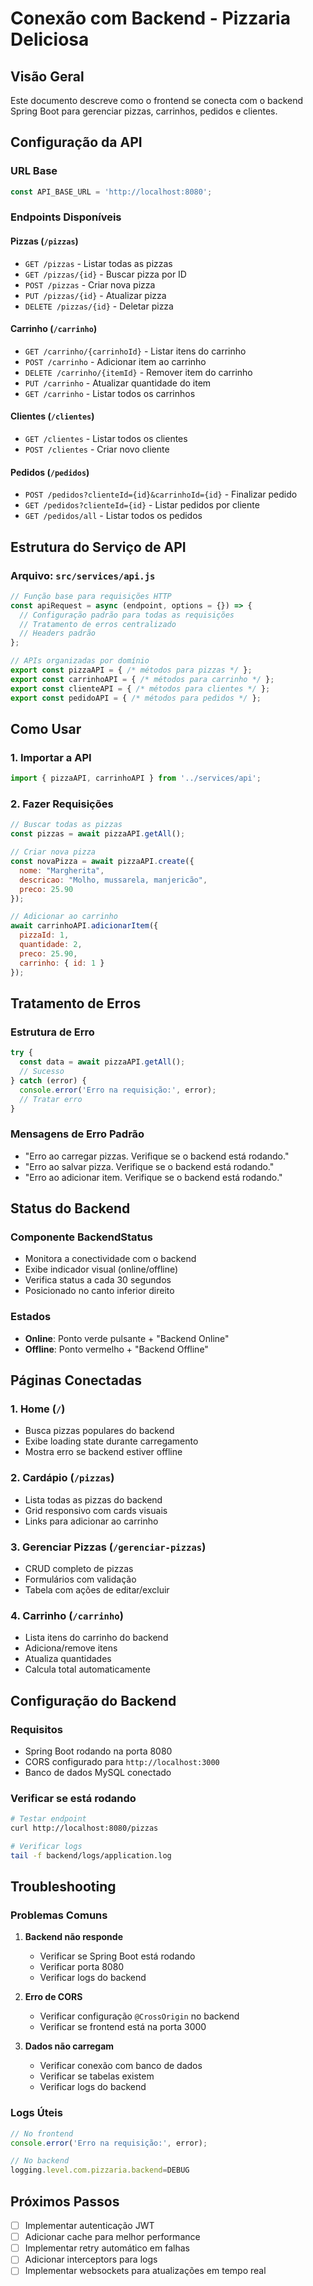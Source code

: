 # Conexão com Backend - Pizzaria Deliciosa

## Visão Geral

Este documento descreve como o frontend se conecta com o backend Spring Boot para gerenciar pizzas, carrinhos, pedidos e clientes.

## Configuração da API

### URL Base
```javascript
const API_BASE_URL = 'http://localhost:8080';
```

### Endpoints Disponíveis

#### Pizzas (`/pizzas`)
- `GET /pizzas` - Listar todas as pizzas
- `GET /pizzas/{id}` - Buscar pizza por ID
- `POST /pizzas` - Criar nova pizza
- `PUT /pizzas/{id}` - Atualizar pizza
- `DELETE /pizzas/{id}` - Deletar pizza

#### Carrinho (`/carrinho`)
- `GET /carrinho/{carrinhoId}` - Listar itens do carrinho
- `POST /carrinho` - Adicionar item ao carrinho
- `DELETE /carrinho/{itemId}` - Remover item do carrinho
- `PUT /carrinho` - Atualizar quantidade do item
- `GET /carrinho` - Listar todos os carrinhos

#### Clientes (`/clientes`)
- `GET /clientes` - Listar todos os clientes
- `POST /clientes` - Criar novo cliente

#### Pedidos (`/pedidos`)
- `POST /pedidos?clienteId={id}&carrinhoId={id}` - Finalizar pedido
- `GET /pedidos?clienteId={id}` - Listar pedidos por cliente
- `GET /pedidos/all` - Listar todos os pedidos

## Estrutura do Serviço de API

### Arquivo: `src/services/api.js`

```javascript
// Função base para requisições HTTP
const apiRequest = async (endpoint, options = {}) => {
  // Configuração padrão para todas as requisições
  // Tratamento de erros centralizado
  // Headers padrão
};

// APIs organizadas por domínio
export const pizzaAPI = { /* métodos para pizzas */ };
export const carrinhoAPI = { /* métodos para carrinho */ };
export const clienteAPI = { /* métodos para clientes */ };
export const pedidoAPI = { /* métodos para pedidos */ };
```

## Como Usar

### 1. Importar a API
```javascript
import { pizzaAPI, carrinhoAPI } from '../services/api';
```

### 2. Fazer Requisições
```javascript
// Buscar todas as pizzas
const pizzas = await pizzaAPI.getAll();

// Criar nova pizza
const novaPizza = await pizzaAPI.create({
  nome: "Margherita",
  descricao: "Molho, mussarela, manjericão",
  preco: 25.90
});

// Adicionar ao carrinho
await carrinhoAPI.adicionarItem({
  pizzaId: 1,
  quantidade: 2,
  preco: 25.90,
  carrinho: { id: 1 }
});
```

## Tratamento de Erros

### Estrutura de Erro
```javascript
try {
  const data = await pizzaAPI.getAll();
  // Sucesso
} catch (error) {
  console.error('Erro na requisição:', error);
  // Tratar erro
}
```

### Mensagens de Erro Padrão
- "Erro ao carregar pizzas. Verifique se o backend está rodando."
- "Erro ao salvar pizza. Verifique se o backend está rodando."
- "Erro ao adicionar item. Verifique se o backend está rodando."

## Status do Backend

### Componente BackendStatus
- Monitora a conectividade com o backend
- Exibe indicador visual (online/offline)
- Verifica status a cada 30 segundos
- Posicionado no canto inferior direito

### Estados
- **Online**: Ponto verde pulsante + "Backend Online"
- **Offline**: Ponto vermelho + "Backend Offline"

## Páginas Conectadas

### 1. Home (`/`)
- Busca pizzas populares do backend
- Exibe loading state durante carregamento
- Mostra erro se backend estiver offline

### 2. Cardápio (`/pizzas`)
- Lista todas as pizzas do backend
- Grid responsivo com cards visuais
- Links para adicionar ao carrinho

### 3. Gerenciar Pizzas (`/gerenciar-pizzas`)
- CRUD completo de pizzas
- Formulários com validação
- Tabela com ações de editar/excluir

### 4. Carrinho (`/carrinho`)
- Lista itens do carrinho do backend
- Adiciona/remove itens
- Atualiza quantidades
- Calcula total automaticamente

## Configuração do Backend

### Requisitos
- Spring Boot rodando na porta 8080
- CORS configurado para `http://localhost:3000`
- Banco de dados MySQL conectado

### Verificar se está rodando
```bash
# Testar endpoint
curl http://localhost:8080/pizzas

# Verificar logs
tail -f backend/logs/application.log
```

## Troubleshooting

### Problemas Comuns

1. **Backend não responde**
   - Verificar se Spring Boot está rodando
   - Verificar porta 8080
   - Verificar logs do backend

2. **Erro de CORS**
   - Verificar configuração `@CrossOrigin` no backend
   - Verificar se frontend está na porta 3000

3. **Dados não carregam**
   - Verificar conexão com banco de dados
   - Verificar se tabelas existem
   - Verificar logs do backend

### Logs Úteis
```javascript
// No frontend
console.error('Erro na requisição:', error);

// No backend
logging.level.com.pizzaria.backend=DEBUG
```

## Próximos Passos

- [ ] Implementar autenticação JWT
- [ ] Adicionar cache para melhor performance
- [ ] Implementar retry automático em falhas
- [ ] Adicionar interceptors para logs
- [ ] Implementar websockets para atualizações em tempo real 